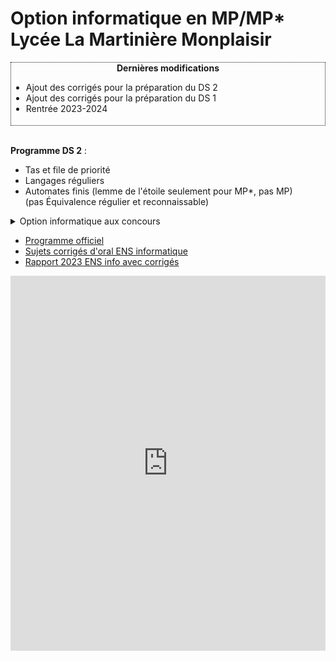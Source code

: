 # Option informatique en MP/MP\* <br/> Lycée La Martinière Monplaisir

<div id="" style="border-style:dotted; border-width:1px; overflow:scroll; height:100px;">
<center><b>Dernières modifications</b></center>
<ul>
<li>Ajout des corrigés pour la préparation du DS 2</li>
<li>Ajout des corrigés pour la préparation du DS 1</li>
<li>Rentrée 2023-2024</li>
</ul>
</div> 
<br />

**Programme DS 2** :  
- Tas et file de priorité
- Langages réguliers
- Automates finis (lemme de l'étoile seulement pour MP*, pas MP)  
(pas Équivalence régulier et reconnaissable)

<details>
<summary>Option informatique aux concours</summary>

Concours | Durée | Coefficient (% écrit) | Autres
:---: | :---: | :---: | :---:
[CCINP](https://www.concours-commun-inp.fr/fr/epreuves/les-epreuves-ecrites.html) | 4 | 12% |
[Mines-Ponts](https://www.concoursminesponts.fr) | 3h | 7% |
[Centrale-Supélec](https://www.concours-centrale-supelec.fr) | 4h | 14% |
[X-ENS](https://banques-ecoles.fr/cms/wp-content/uploads/2023/01/Version-complete-combinee.pdf) | 4h | | 
</details>

- [Programme officiel](https://prepas.org/index.php?document=86)
- [Sujets corrigés d'oral ENS informatique](https://diplome.di.ens.fr/informatique-ens/annales.html)
- [Rapport 2023 ENS info avec corrigés](https://diplome.di.ens.fr/informatique-ens/annales/2023_Info-rapport.pdf)

<iframe src="https://calendar.google.com/calendar/embed?height=600&wkst=2&bgcolor=%23ffffff&ctz=Europe%2FParis&showTitle=0&showPrint=0&showTabs=1&showCalendars=1&showTz=0&src=MzNiNnExY2ppOW84ZDBhcm8yc3R0Z3BtM29AZ3JvdXAuY2FsZW5kYXIuZ29vZ2xlLmNvbQ&src=M2hha3JjZmVkMGswNTI2YXYzNzIwaWdqdW9nYTVsODFAaW1wb3J0LmNhbGVuZGFyLmdvb2dsZS5jb20&src=ZnIuZnJlbmNoI2hvbGlkYXlAZ3JvdXAudi5jYWxlbmRhci5nb29nbGUuY29t&color=%23D50000&color=%23E4C441&color=%230B8043" style="border-width:0" width="100%" height="600" frameborder="0" scrolling="no"></iframe>
